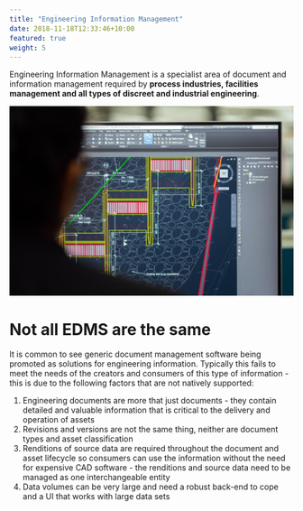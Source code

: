 ```yaml
---
title: "Engineering Information Management"
date: 2018-11-18T12:33:46+10:00
featured: true
weight: 5
---
```


Engineering Information Management is a specialist area of document and information management required by **process industries, facilities management and all types of discreet and industrial engineering**.

![Engineering Information Management](/images/thisisengineering-raeng-hoivM01c-vg-unsplash.jpg)

# Not all EDMS are the same 

It is common to see generic document management software being promoted as solutions for engineering information.  Typically this fails to meet the needs of the creators and consumers of this type of information - this is due to the following factors that are not natively supported:

1. Engineering documents are more that just documents - they contain detailed and valuable information that is critical to the delivery and operation of assets
2. Revisions and versions are not the same thing, neither are document types and asset classification
3. Renditions of source data are required throughout the document and asset lifecycle so consumers can use the information without the need for expensive CAD software - the renditions and source data need to be managed as one interchangeable entity
4. Data volumes can be very large and need a robust back-end to cope and a UI that works with large data sets


